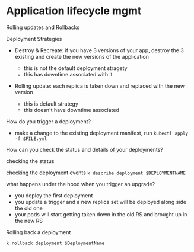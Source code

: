 # Application lifecycle mgmt

Rolling updates and Rollbacks 

Deployment Strategies 
- Destroy & Recreate: if you have 3 versions of your app, destroy the 3 existing and create the new versions of the application
    - this is not the default deployment stragety 
    - this has downtime associated with it 

- Rolling update: each replica is taken down and replaced with the new version 
    - this is default strategy 
    - this doesn't have downtime associated 

How do you trigger a deployment?
- make a change to the existing deployment manifest, run ``` kubectl apply -f $FILE.yml ``` 

How can you check the status and details of your deployments?

checking the status
```  ```

checking the deployment events 
``` k describe deployment $DEPLOYMENTNAME ```

what happens under the hood when you trigger an upgrade?
- you deploy the first deployment
- you update a trigger and a new replica set will be deployed along side the old one 
- your pods will start getting taken down in the old RS and brought up in the new RS 


Rolling back a deployment 

```k rollback deployment $DeploymentName ```
